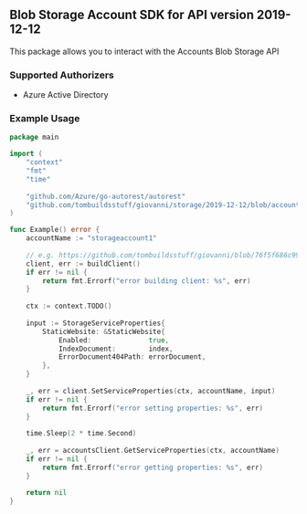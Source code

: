 ## Blob Storage Account SDK for API version 2019-12-12

This package allows you to interact with the Accounts Blob Storage API

### Supported Authorizers

* Azure Active Directory 

### Example Usage

```go
package main

import (
	"context"
	"fmt"
	"time"
	
	"github.com/Azure/go-autorest/autorest"
	"github.com/tombuildsstuff/giovanni/storage/2019-12-12/blob/accounts"
)

func Example() error {
	accountName := "storageaccount1"
    
    // e.g. https://github.com/tombuildsstuff/giovanni/blob/76f5f686c99ecdcc3fa533a0330d0e1aacb1c327/example/azuread-auth/main.go#L54
    client, err := buildClient()
    if err != nil {
    	return fmt.Errorf("error building client: %s", err)
    }
    
    ctx := context.TODO()
    
    input := StorageServiceProperties{
        StaticWebsite: &StaticWebsite{
            Enabled:              true,
            IndexDocument:        index,
            ErrorDocument404Path: errorDocument,
        },
    }
    
    _, err = client.SetServiceProperties(ctx, accountName, input)
    if err != nil {
        return fmt.Errorf("error setting properties: %s", err)
    }
    
    time.Sleep(2 * time.Second)
    
    _, err = accountsClient.GetServiceProperties(ctx, accountName)
    if err != nil {
        return fmt.Errorf("error getting properties: %s", err)
    }
    
    return nil 
}

```